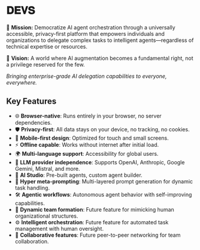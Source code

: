 # <span title='DEVS, from Latin "Deus"'>𝐃𝐄𝐕𝐒</span>

🎯 **Mission:** Democratize AI agent orchestration through a universally accessible, privacy-first platform that empowers individuals and organizations to delegate complex tasks to intelligent agents—regardless of technical expertise or resources.

🔮 **Vision:** A world where AI augmentation becomes a fundamental right, not a privilege reserved for the few.

_Bringing enterprise-grade AI delegation capabilities to everyone, everywhere._

## Key Features

- 🌐 **Browser-native**: Runs entirely in your browser, no server dependencies.
- 🛡️ **Privacy-first**: All data stays on your device, no tracking, no cookies.
- 📱 **Mobile-first design**: Optimized for touch and small screens.
- ⚡ **Offline capable**: Works without internet after initial load.
- 🌍 **Multi-language support**: Accessibility for global users.
- 🔄 **LLM provider independence**: Supports OpenAI, Anthropic, Google Gemini, Mistral, and more.
- 🤖 **AI Studio**: Pre-built agents, custom agent builder.
- 🧠 **Hyper meta-prompting**: Multi-layered prompt generation for dynamic task handling.
- 🛠️ **Agentic workflows**: Autonomous agent behavior with self-improving capabilities.
- 👥 **Dynamic team formation**: Future feature for mimicking human organizational structures.
- ⚙️ **Intelligent orchestration**: Future feature for automated task management with human oversight.
- 🔗 **Collaborative features**: Future peer-to-peer networking for team collaboration.

